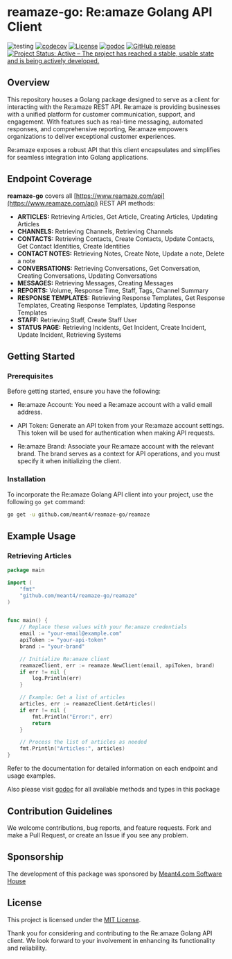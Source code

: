 # reamaze-go: Re:amaze Golang API Client

![testing](https://github.com/meant4/reamaze-go/actions/workflows/tests.yml/badge.svg)
[![codecov](https://codecov.io/gh/meant4/reamaze-go/graph/badge.svg?token=R6888TMAL6)](https://codecov.io/gh/meant4/reamaze-go)
[![License](https://img.shields.io/github/license/meant4/reamaze-go)](https://github.com/meant4/reamaze-go/blob/main/LICENSE)
[![godoc](https://godoc.org/github.com/meant4/reamaze-go?status.svg)](https://pkg.go.dev/github.com/meant4/reamaze-go@v0.0.0-20240116210523-dc1b94da3bce/reamaze)
[![GitHub release](https://img.shields.io/github/release/meant4/reamaze-go.svg)](https://github.com/meant4/reamaze-go/releases/latest)
[![Project Status: Active – The project has reached a stable, usable state and is being actively developed.](https://www.repostatus.org/badges/latest/active.svg)](https://www.repostatus.org/#active)


## Overview

This repository houses a Golang package designed to serve as a client for interacting with the Re:amaze REST API. 
Re:amaze is providing businesses with a unified platform for customer communication, support, and engagement. With features such as real-time messaging, automated responses, and comprehensive reporting, Re:amaze empowers organizations to deliver exceptional customer experiences.

Re:amaze exposes a robust API that this client encapsulates and simplifies for seamless integration into Golang applications.

## Endpoint Coverage

**reamaze-go** covers all [https://www.reamaze.com/api](https://www.reamaze.com/api) REST API methods:

- **ARTICLES:** Retrieving Articles, Get Article, Creating Articles, Updating Articles
- **CHANNELS:** Retrieving Channels, Retrieving Channels
- **CONTACTS:** Retrieving Contacts, Create Contacts, Update Contacts, Get Contact Identities, Create Identities
- **CONTACT NOTES:** Retrieving Notes, Create Note, Update a note, Delete a note
- **CONVERSATIONS:** Retrieving Conversations, Get Conversation, Creating Conversations, Updating Conversations
- **MESSAGES:** Retrieving Messages, Creating Messages
- **REPORTS:** Volume, Response Time, Staff, Tags, Channel Summary
- **RESPONSE TEMPLATES:** Retrieving Response Templates, Get Response Templates, Creating Response Templates, Updating Response Templates
- **STAFF:** Retrieving Staff, Create Staff User
- **STATUS PAGE:** Retrieving Incidents, Get Incident, Create Incident, Update Incident, Retrieving Systems

## Getting Started

### Prerequisites
Before getting started, ensure you have the following:

- Re:amaze Account: You need a Re:amaze account with a valid email address.

- API Token: Generate an API token from your Re:amaze account settings. This token will be used for authentication when making API requests.

- Re:amaze Brand: Associate your Re:amaze account with the relevant brand. The brand serves as a context for API operations, and you must specify it when initializing the client.

### Installation

To incorporate the Re:amaze Golang API client into your project, use the following `go get` command:

```bash
go get -u github.com/meant4/reamaze-go/reamaze
```

## Example Usage

### Retrieving Articles

```go
package main

import (
	"fmt"
	"github.com/meant4/reamaze-go/reamaze"
)


func main() {
    // Replace these values with your Re:amaze credentials
    email := "your-email@example.com"
    apiToken := "your-api-token"
    brand := "your-brand"

    // Initialize Re:amaze client
    reamazeClient, err := reamaze.NewClient(email, apiToken, brand)
    if err != nil {
        log.Println(err)
    }

    // Example: Get a list of articles
    articles, err := reamazeClient.GetArticles()
    if err != nil {
        fmt.Println("Error:", err)
        return
    }

    // Process the list of articles as needed
    fmt.Println("Articles:", articles)
}
```

Refer to the documentation for detailed information on each endpoint and usage examples.

Also please visit [godoc](https://pkg.go.dev/github.com/meant4/reamaze-go@v0.0.0-20240116210523-dc1b94da3bce/reamaze) for all available methods and types in this package

## Contribution Guidelines

We welcome contributions, bug reports, and feature requests. Fork and make a Pull Request, or create an Issue if you see any problem.

## Sponsorship

The development of this package was sponsored by [Meant4.com Software House](https://meant4.com/?utm_source=github_reamaze)

## License

This project is licensed under the [MIT License](LICENSE).

Thank you for considering and contributing to the Re:amaze Golang API client. We look forward to your involvement in enhancing its functionality and reliability.